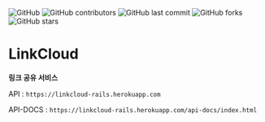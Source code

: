 ![GitHub](https://img.shields.io/github/license/JoungSik/LinkCloud)
![GitHub contributors](https://img.shields.io/github/contributors/JoungSik/LinkCloud)
![GitHub last commit](https://img.shields.io/github/last-commit/JoungSik/LinkCloud)
![GitHub forks](https://img.shields.io/github/forks/JoungSik/LinkCloud?style=social)
![GitHub stars](https://img.shields.io/github/stars/JoungSik/LinkCloud?style=social)

# LinkCloud

**링크 공유 서비스**

API : `https://linkcloud-rails.herokuapp.com`

API-DOCS : `https://linkcloud-rails.herokuapp.com/api-docs/index.html`